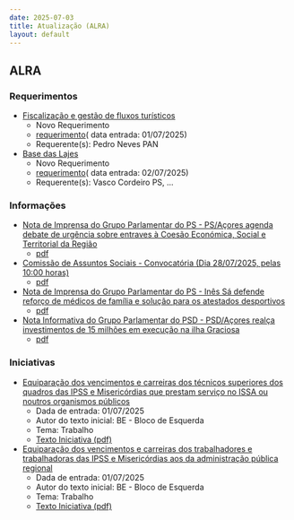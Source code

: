 ```yaml
---
date: 2025-07-03
title: Atualização (ALRA)
layout: default
---
```

## ALRA

### Requerimentos

* [Fiscalização e gestão de fluxos turísticos](http://base.alra.pt:82/4DACTION/w_pesquisa_registo/4/8873)
  * Novo Requerimento
  * [requerimento](http://base.alra.pt:82/Doc_Req/XIIIreque374.pdf)( data entrada: 01/07/2025)
  * Requerente(s): Pedro Neves PAN
* [Base das Lajes](http://base.alra.pt:82/4DACTION/w_pesquisa_registo/4/8874)
  * Novo Requerimento
  * [requerimento](http://base.alra.pt:82/Doc_Req/XIIIreque375.pdf)( data entrada: 02/07/2025)
  * Requerente(s): Vasco Cordeiro PS, ...

### Informações

* [Nota de Imprensa do Grupo Parlamentar do PS - PS/Açores agenda debate de urgência sobre entraves à Coesão Económica, Social e Territorial da Região](http://base.alra.pt:82/4DACTION/w_pesquisa_registo/8/21841)
  * [pdf](http://base.alra.pt:82/Doc_Noticias/NI21841.pdf)
* [Comissão de Assuntos Sociais - Convocatória (Dia 28/07/2025, pelas 10:00 horas)](http://base.alra.pt:82/4DACTION/w_pesquisa_registo/8/21842)
  * [pdf](http://base.alra.pt:82/Doc_Noticias/NI21842.pdf)
* [Nota de Imprensa do Grupo Parlamentar do PS - Inês Sá defende reforço de médicos de família e solução para os atestados desportivos](http://base.alra.pt:82/4DACTION/w_pesquisa_registo/8/21843)
  * [pdf](http://base.alra.pt:82/Doc_Noticias/NI21843.pdf)
* [Nota Informativa do Grupo Parlamentar do PSD - PSD/Açores realça investimentos de 15 milhões em execução na ilha Graciosa](http://base.alra.pt:82/4DACTION/w_pesquisa_registo/8/21844)
  * [pdf](http://base.alra.pt:82/Doc_Noticias/NI21844.pdf)

### Iniciativas

* [Equiparação dos vencimentos e carreiras dos técnicos superiores dos quadros das IPSS e Misericórdias que prestam serviço no ISSA ou noutros organismos públicos](http://base.alra.pt:82/4DACTION/w_pesquisa_registo/3/3717)
  * Dada de entrada: 01/07/2025
  * Autor do texto inicial: BE - Bloco de Esquerda
  * Tema: Trabalho
  * [Texto Iniciativa (pdf)](http://base.alra.pt:82/iniciativas/iniciativas/XIIIEPjR041.pdf)
* [Equiparação dos vencimentos e carreiras dos trabalhadores e trabalhadoras das IPSS e Misericórdias aos da administração pública regional](http://base.alra.pt:82/4DACTION/w_pesquisa_registo/3/3718)
  * Dada de entrada: 01/07/2025
  * Autor do texto inicial: BE - Bloco de Esquerda
  * Tema: Trabalho
  * [Texto Iniciativa (pdf)](http://base.alra.pt:82/iniciativas/iniciativas/XIIIEPjR042.pdf)
